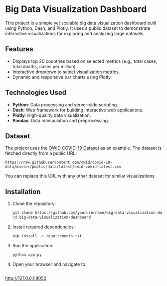 # Big Data Visualization Dashboard

This project is a simple yet scalable big data visualization dashboard built using Python, Dash, and Plotly. It uses a public dataset to demonstrate interactive visualizations for exploring and analyzing large datasets.

## Features

- Displays top 20 countries based on selected metrics (e.g., total cases, total deaths, cases per million).
- Interactive dropdown to select visualization metrics.
- Dynamic and responsive bar charts using Plotly.

## Technologies Used

- **Python**: Data processing and server-side scripting.
- **Dash**: Web framework for building interactive web applications.
- **Plotly**: High-quality data visualization.
- **Pandas**: Data manipulation and preprocessing.

## Dataset

The project uses the [OWID COVID-19 Dataset](https://github.com/owid/covid-19-data) as an example. The dataset is fetched directly from a public URL:
```
https://raw.githubusercontent.com/owid/covid-19-data/master/public/data/latest/owid-covid-latest.csv
```
You can replace this URL with any other dataset for similar visualizations.

## Installation

1. Clone the repository:
   ```bash
   git clone https://github.com/yourusername/big-data-visualization-dashboard.git
   cd big-data-visualization-dashboard
   ```

2. Install required dependencies:
   ```bash
   pip install -r requirements.txt
   ```

3. Run the application:
   ```bash
   python app.py
   ```

4. Open your browser and navigate to:
   ```
http://127.0.0.1:8050
   ```


